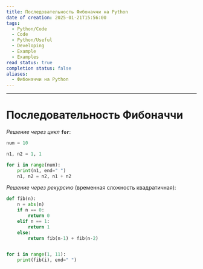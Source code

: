 ```yaml
---
title: Последовательность Фибоначчи на Python
date of creation: 2025-01-21T15:56:00
tags:
  - Python/Code
  - Code
  - Python/Useful
  - Developing
  - Example
  - Examples
read status: true
completion status: false
aliases:
  - Фибоначчи на Python
---
```

---
# Последовательность Фибоначчи

*Решение через цикл* **`for`**:

```python
num = 10

n1, n2 = 1, 1

for i in range(num):
	print(n1, end=" ")
	n1, n2 = n2, n1 + n2

```

*Решение через рекурсию* (временная сложность квадратичная):

```python
def fib(n):
	n = abs(n)
	if n == 0:
		return 0
	elif n == 1:
		return 1
	else:
		return fib(n-1) + fib(n-2)


for i in range(1, 11):
	print(fib(i), end=" ")

```
